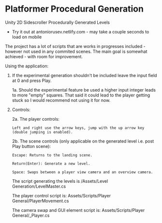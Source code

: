 # Platformer Procedural Generation
 Unity 2D Sidescroller Procedurally Generated Levels
 
 - Try it out at antoniorusev.netlify.com - may take a couple seconds to load on mobile

The project has a lot of scripts that are works in progresses included - however not used in any commited scenes.
The main goal is somewhat achieved - with room for improvement. 

Using the application:

1. If the experimental generation shouldn't be included leave the input field at 0 and press Play.
 
   1a. Should the experimental feature be used a higher input integer leads to more "empty" squares. 
     That said it could lead to the player getting stuck so I would recommend not using it for now.


2. Controls:
  
   2a. The player controls:
       
       Left and right use the arrow keys, jump with the up arrow key (double jumping is enabled).
 
   2b. The scene controls (only applicable on the generated level i.e. post Play button scene):
      
       Escape: Returns to the landing scene.
      
       Return(Enter): Generate a new level.
      
       Space: Swaps between a player view camera and an overview camera.

   The script generating the levels is /Assets/Level Generation/LevelMaster.cs
   
   The player control script is: Assets/Scripts/Player General/PlayerMovement.cs
   
   The camera swap and GUI element script is: Assets/Scripts/Player General/_Player.cs
